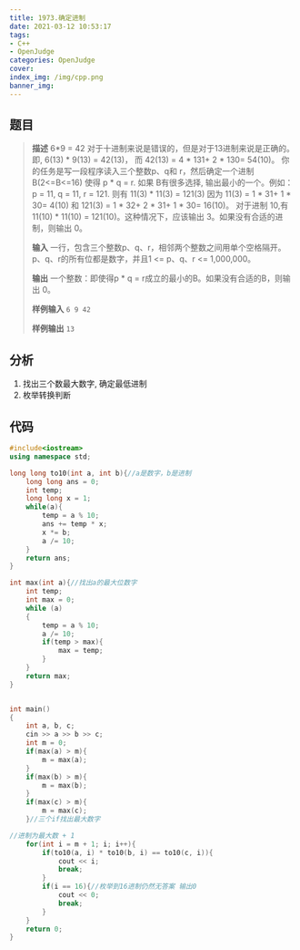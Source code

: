 ```yaml
---
title: 1973.确定进制
date: 2021-03-12 10:53:17
tags: 
- C++
- OpenJudge
categories: OpenJudge
cover:
index_img: /img/cpp.png
banner_img:
---
```




## 题目

> **描述**  6*9 = 42 对于十进制来说是错误的，但是对于13进制来说是正确的。即, 6(13) * 9(13) = 42(13)， 而 42(13) = 4 * 131+ 2 * 130= 54(10)。 你的任务是写一段程序读入三个整数p、q和 r，然后确定一个进制 B(2<=B<=16) 使得 p * q = r. 如果 B有很多选择, 输出最小的一个。例如： p = 11, q = 11, r = 121. 则有 11(3) * 11(3) = 121(3) 因为 11(3) = 1 * 31+ 1 * 30= 4(10) 和 121(3) = 1 * 32+ 2 * 31+ 1 * 30= 16(10)。 对于进制 10,有 11(10) * 11(10) = 121(10)。这种情况下，应该输出 3。如果没有合适的进制，则输出 0。
>
> **输入**  一行，包含三个整数p、q、r，相邻两个整数之间用单个空格隔开。 p、q、r的所有位都是数字，并且1 <= p、q、r <= 1,000,000。
>
> **输出**  一个整数：即使得p * q = r成立的最小的B。如果没有合适的B，则输出 0。
>
> **样例输入**
> `6 9 42`
>
> **样例输出**
> `13`



## 分析

1. 找出三个数最大数字, 确定最低进制
2. 枚举转换判断

## 代码

```cpp
#include<iostream>
using namespace std;

long long to10(int a, int b){//a是数字，b是进制
    long long ans = 0;
    int temp;
    long long x = 1;
    while(a){
        temp = a % 10;
        ans += temp * x;
        x *= b;
        a /= 10;
    }
    return ans;
}

int max(int a){//找出a的最大位数字
    int temp;
    int max = 0;
    while (a)
    {
        temp = a % 10;
        a /= 10;
        if(temp > max){
            max = temp;
        }
    }
    return max;
}


int main()
{
    int a, b, c;
    cin >> a >> b >> c;
    int m = 0;
    if(max(a) > m){
        m = max(a);
    }
    if(max(b) > m){
        m = max(b);
    }
    if(max(c) > m){
        m = max(c);
    }//三个if找出最大数字

//进制为最大数 + 1
    for(int i = m + 1; i; i++){
        if(to10(a, i) * to10(b, i) == to10(c, i)){
            cout << i;
            break;
        }
        if(i == 16){//枚举到16进制仍然无答案 输出0
            cout << 0;
            break;
        }
    }
    return 0;
}
```



